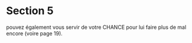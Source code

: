 # Section 5

pouvez également vous servir de votre CHANCE  pour lui faire plus de mal encore (voire
page 19).